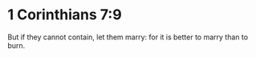 # 1 Corinthians 7:9

But if they cannot contain, let them marry: for it is better to marry than to burn.